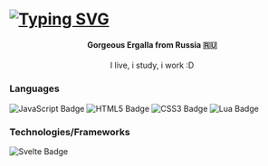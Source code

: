 <h1><a href="https://git.io/typing-svg"><img src="https://readme-typing-svg.herokuapp.com?font=Fira+Code&weight=700&size=30&pause=1004&color=000000&center=true&vCenter=true&width=435&lines=Hello%2C+nice+to+meet+you!" alt="Typing SVG" /></a></h1>
<h4 align="center">Gorgeous Ergalla from Russia 🇷🇺</h3>
<p align="center">I live, i study, i work :D</p>

<h3>Languages</h3>
<div id="badges">
<img src="https://img.shields.io/badge/javascript-%23323330.svg?style=for-the-badge&logo=javascript&logoColor=%23F7DF1E" alt="JavaScript Badge"/>
<img src="https://img.shields.io/badge/html5-%23323330.svg?style=for-the-badge&logo=html5" alt="HTML5 Badge"/>
<img src="https://img.shields.io/badge/css3-%23323330.svg?style=for-the-badge&logo=css3&logoColor=%231572B6" alt="CSS3 Badge"/>
<img src="https://img.shields.io/badge/lua-%23323330.svg?style=for-the-badge&logo=lua&logoColor=000080" alt="Lua Badge"/>
</div>

<h3>Technologies/Frameworks</h3>
<div id="frameworks-badges">
<img src="https://img.shields.io/badge/svelte-%23323330.svg?style=for-the-badge&logo=svelte" alt="Svelte Badge"/>
</div>
<!--
**Ergalla/Ergalla** is a ✨ _special_ ✨ repository because its `README.md` (this file) appears on your GitHub profile.

Here are some ideas to get you started:

- 🔭 I’m currently working on ...
- 🌱 I’m currently learning ...
- 👯 I’m looking to collaborate on ...
- 🤔 I’m looking for help with ...
- 💬 Ask me about ...
- 📫 How to reach me: ...
- 😄 Pronouns: ...
- ⚡ Fun fact: ...
-->
